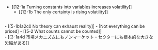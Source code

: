 - [[12-1a Turning constants into variables increases volatility]]
  - [[12-1b The only certainty is rising volatility]]
<br>
- [[5-1b1a2c0 No theory can exhaust reality]]
  - [Not everything can be priced]
    - [[5-2 What counts cannot be counted]]
<br>
- [[3-1a4d 市場メカニズムにもノンマーケット・セクターにも根本的な大きな欠陥がある]]
